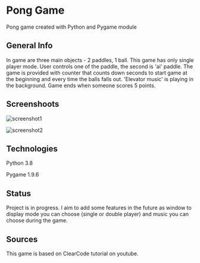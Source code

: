 # Pong Game

Pong game created with Python and Pygame module

## General Info
In game are three main objects - 2 paddles, 1 ball.
This game has only single player mode. User controls one of the paddle,
the second is 'ai' paddle. The game is provided with counter that counts down seconds to start game at the beginning and every time
the balls falls out. 'Elevator music' is playing in the background.
Game ends when someone scores 5 points.

## Screenshoots

![screenshot1](https://user-images.githubusercontent.com/40001103/85919745-7f4eb780-b86e-11ea-8624-dfa20eff7d45.png)

![screenshot2](https://user-images.githubusercontent.com/40001103/85919763-a86f4800-b86e-11ea-9ee0-73a8daf40273.png)

## Technologies
Python 3.8 

Pygame 1.9.6

## Status
Project is in progress. I aim to add some features in the future as window to display
mode you can choose (single or double player) and music you can choose during the game.

## Sources
This game is based on ClearCode tutorial on youtube.
